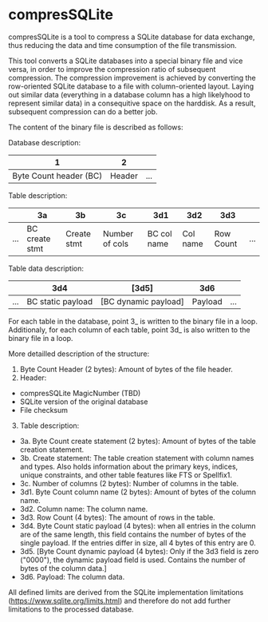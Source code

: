# compresSQLite
compresSQLite is a tool to compress a SQLite database for data exchange, thus reducing the data and time consumption of the file transmission.

This tool converts a SQLite databases into a special binary file and vice versa, in order to improve the compression ratio of subsequent compression. The compression improvement is achieved by converting the row-oriented SQLite database to a file with column-oriented layout. Laying out similar data (everything in a database column has a high likelyhood to represent similar data) in a consequitive space on the harddisk. As a result, subsequent compression can do a better job.

The content of the binary file is described as follows:

Database description:

| 1        | 2        |        |
| -------- |--------- | ------ |
| Byte Count header (BC)      | Header |... |

Table description:

|     | 3a        | 3b        | 3c        | 3d1        | 3d2        | 3d3        |     |
| --- | --------- |---------- | --------- | ---------- | ---------- | ---------- | --- |
| ... | BC create stmt | Create stmt | Number of cols | BC col name | Col name | Row Count | ... |

Table data description:

|     | 3d4        | [3d5]        | 3d6        |     |
| --- | ---------- |------------- | ---------- | --- |
| ... | BC static payload | [BC dynamic payload] | Payload | ... |

For each table in the database, point 3_ is written to the binary file in a loop. Additionaly, for each column of each table, point 3d_ is also written to the binary file in a loop.

More detailled description of the structure:

1. Byte Count Header (2 bytes): Amount of bytes of the file header. 	
2. Header:
  * compresSQLite MagicNumber (TBD)
  * SQLite version of the original database
  * File checksum
3. Table description:
  * 3a. Byte Count create statement (2 bytes): Amount of bytes of the table creation statement.
  * 3b. Create statement: The table creation statement with column names and types. Also holds information about the primary keys, indices, unique constraints, and other table features like FTS or Spellfix1.
  * 3c. Number of columns (2 bytes): Number of columns in the table.
  * 3d1. Byte Count column name (2 bytes): Amount of bytes of the column name.
  * 3d2. Column name: The column name.
  * 3d3. Row Count (4 bytes): The amount of rows in the table.
  * 3d4. Byte Count static payload (4 bytes): when all entries in the column are of the same length, this field contains the number of bytes of the single payload. If the entries differ in size, all 4 bytes of this entry are 0.
  * 3d5. [Byte Count dynamic payload (4 bytes): Only if the 3d3 field is zero ("0000"), the dynamic payload field is used. Contains the number of bytes of the column data.]
  * 3d6. Payload: The column data.


All defined limits are derived from the SQLite implementation limitations (https://www.sqlite.org/limits.html) and therefore do not add further limitations to the processed database.
